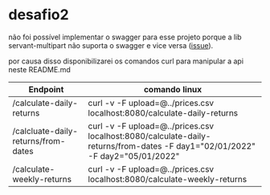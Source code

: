 # desafio2

não foi possível implementar o swagger para esse projeto porque a lib servant-multipart não suporta o swagger e vice versa ([issue](https://github.com/haskell-servant/servant-swagger/issues/106)).

por causa disso disponibilizarei os comandos curl para manipular a api neste README.md

| Endpoint                 | comando linux |
| ------------------------ | ------  |
| /calculate-daily-returns | curl -v -F upload=@../prices.csv localhost:8080/calculate-daily-returns |
| /calcluate-daily-returns/from-dates | curl -v -F upload=@../prices.csv localhost:8080/calculate-daily-returns/from-dates -F day1="02/01/2022" -F day2="05/01/2022" |
| /calculate-weekly-returns | curl -v -F upload=@../prices.csv localhost:8080/calculate-weekly-returns |